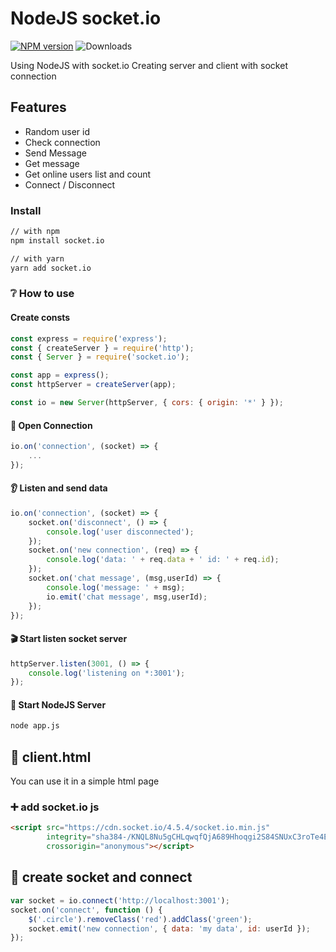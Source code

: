 # NodeJS socket.io
[![NPM version](https://badge.fury.io/js/nodejs_socket.svg)](https://www.npmjs.com/package/socket.io)
![Downloads](https://img.shields.io/npm/dm/nodejs_socket.svg?style=flat)

Using NodeJS with socket.io
Creating server and client with socket connection

## Features

- Random user id
- Check connection
- Send Message
- Get message
- Get online users list and count
- Connect / Disconnect

### Install

```bash
// with npm
npm install socket.io

// with yarn
yarn add socket.io
```

### ❔ How to use
#### Create consts

```js
const express = require('express');
const { createServer } = require('http');
const { Server } = require('socket.io');

const app = express();
const httpServer = createServer(app);

const io = new Server(httpServer, { cors: { origin: '*' } });
```

#### 🔌 Open Connection

```js
io.on('connection', (socket) => {
    ...
});
```

#### 👂 Listen and send data

```js
io.on('connection', (socket) => {
    socket.on('disconnect', () => {
        console.log('user disconnected');
    });
    socket.on('new connection', (req) => {
        console.log('data: ' + req.data + ' id: ' + req.id);
    });
    socket.on('chat message', (msg,userId) => {
        console.log('message: ' + msg);
        io.emit('chat message', msg,userId);
    });
});
```

#### 🎬 Start listen socket server

```js
httpServer.listen(3001, () => {
    console.log('listening on *:3001');
});
```

#### 🏁 Start NodeJS Server

```bash
node app.js
```


## 📄 client.html

You can use it in a simple html page

### ➕ add socket.io js

```html
<script src="https://cdn.socket.io/4.5.4/socket.io.min.js"
        integrity="sha384-/KNQL8Nu5gCHLqwqfQjA689Hhoqgi2S84SNUxC3roTe4EhJ9AfLkp8QiQcU8AMzI"
        crossorigin="anonymous"></script>
```

## 🔌 create socket and connect

```js
var socket = io.connect('http://localhost:3001');
socket.on('connect', function () {
    $('.circle').removeClass('red').addClass('green');
    socket.emit('new connection', { data: 'my data', id: userId });
});
```










